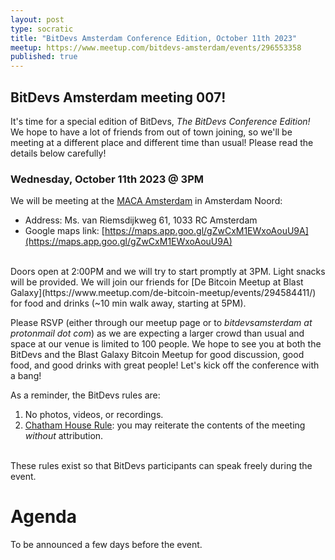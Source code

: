 ```yaml
---
layout: post
type: socratic
title: "BitDevs Amsterdam Conference Edition, October 11th 2023"
meetup: https://www.meetup.com/bitdevs-amsterdam/events/296553358
published: true
---
```


## BitDevs Amsterdam meeting 007!

It's time for a special edition of BitDevs, _The BitDevs Conference Edition!_ We hope to have a lot of friends from out of town joining, so we'll be meeting at a different place and different time than usual! Please read the details below carefully!

### Wednesday, October 11th 2023 @ 3PM

We will be meeting at the [MACA Amsterdam](https://www.maca.amsterdam/) in Amsterdam Noord:

* Address: Ms. van Riemsdijkweg 61, 1033 RC Amsterdam
* Google maps link: [https://maps.app.goo.gl/gZwCxM1EWxoAouU9A](https://maps.app.goo.gl/gZwCxM1EWxoAouU9A)

<br />
Doors open at 2:00PM and we will try to start promptly at 3PM. Light snacks will be provided. We will join our friends for [De Bitcoin Meetup at Blast Galaxy](https://www.meetup.com/de-bitcoin-meetup/events/294584411/) for food and drinks (~10 min walk away, starting at 5PM).

Please RSVP (either through our meetup page or to *bitdevsamsterdam at protonmail dot com*) as we are expecting a larger crowd than usual and space at our venue is limited to 100 people. We hope to see you at both the BitDevs and the Blast Galaxy Bitcoin Meetup for good discussion, good food, and good drinks with great people! Let's kick off the conference with a bang!

As a reminder, the BitDevs rules are:

1. No photos, videos, or recordings.
2. [Chatham House Rule](https://en.wikipedia.org/wiki/Chatham_House_Rule): you may
   reiterate the contents of the meeting *without* attribution.

<br />
These rules exist so that BitDevs participants can speak freely during the event.

# Agenda

To be announced a few days before the event.

